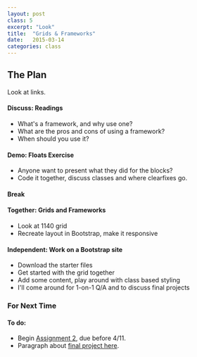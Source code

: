 ```yaml
---
layout: post
class: 5
excerpt: "Look"
title:  "Grids & Frameworks"
date:   2015-03-14
categories: class
---
```


## The Plan

Look at links.

#### <span class="post-title-pre">Discuss:</span> Readings

* What's a framework, and why use one?
* What are the pros and cons of using a framework?
* When should you use it?

#### <span class="post-title-pre">Demo:</span> Floats Exercise

* Anyone want to present what they did for the blocks?
* Code it together, discuss classes and where clearfixes go.

#### Break

#### <span class="post-title-pre">Together:</span> Grids and Frameworks

* Look at 1140 grid
* Recreate layout in Bootstrap, make it responsive

#### <span class="post-title-pre">Independent:</span> Work on a Bootstrap site

* Download the starter files
* Get started with the grid together
* Add some content, play around with class based styling
* I'll come around for 1-on-1 Q/A and to discuss final projects


<div class="post-todos notice" markdown="1">

### For Next Time

#### To do:

* Begin [Assignment 2](https://prattcodingii.hackpad.com/Coding-11-Spring-15-Assignment-2-Xz5WRsr97jI), due before 4/11.
* Paragraph about [final project here](https://docs.google.com/document/d/1lEgnuRhR0kbu9Qw8iGglyt8uOK2IDTMzjuEj5jzXsKc/edit?usp=sharing).

</div>
